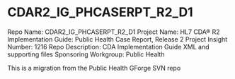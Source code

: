 # CDAR2_IG_PHCASERPT_R2_D1

Repo Name: CDAR2_IG_PHCASERPT_R2_D1
Project Name: HL7 CDA® R2 Implementation Guide: Public Health Case Report, Release 2
Project Insight Number: 1216
Repo Description: CDA Implementation Guide XML and supporting files
Sponsoring Workgroup: Public Health

This is a migration from the Public Health GForge SVN repo
